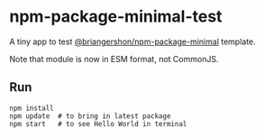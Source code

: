 # npm-package-minimal-test

A tiny app to test [@briangershon/npm-package-minimal](https://github.com/briangershon/npm-package-minimal) template.

Note that module is now in ESM format, not CommonJS.

## Run

    npm install
    npm update  # to bring in latest package
    npm start   # to see Hello World in terminal

